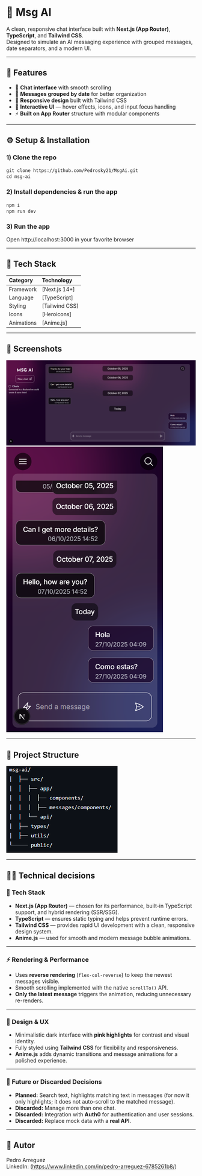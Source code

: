 # 🧠 Msg AI

A clean, responsive chat interface built with **Next.js (App Router)**, **TypeScript**, and **Tailwind CSS**.  
Designed to simulate an AI messaging experience with grouped messages, date separators, and a modern UI.

---

## 🚀 Features

- 💬 **Chat interface** with smooth scrolling
- 📅 **Messages grouped by date** for better organization
- 📱 **Responsive design** built with Tailwind CSS
- 🎨 **Interactive UI** — hover effects, icons, and input focus handling
- ⚡ **Built on App Router** structure with modular components

---

## ⚙️ Setup & Installation

### 1) Clone the repo
```
git clone https://github.com/Pedrosky21/MsgAi.git
cd msg-ai
```
### 2) Install dependencies & run the app
```
npm i
npm run dev
```
### 3) Run the app
Open http://localhost:3000 in your favorite browser

---

## 🧩 Tech Stack

| Category | Technology |
|:----------|:------------|
| Framework | [Next.js 14+] |
| Language | [TypeScript] |
| Styling | [Tailwind CSS] |
| Icons | [Heroicons] |
| Animations | [Anime.js] |

---

## 📸 Screenshots
![Screen Desktop](./public/screen-desktop.png)
![Screen Mobile](./public/screen-mobile.png)

---

## 📂 Project Structure
![Project Structure ](./public/project-structure.png)

---

## 👨‍💻 Technical decisions

### 🧩 Tech Stack
- **Next.js (App Router)** — chosen for its performance, built-in TypeScript support, and hybrid rendering (SSR/SSG).  
- **TypeScript** — ensures static typing and helps prevent runtime errors.  
- **Tailwind CSS** — provides rapid UI development with a clean, responsive design system.  
- **Anime.js** — used for smooth and modern message bubble animations.

---

### ⚡ Rendering & Performance
- Uses **reverse rendering** (`flex-col-reverse`) to keep the newest messages visible.  
- Smooth scrolling implemented with the native `scrollTo()` API.  
- **Only the latest message** triggers the animation, reducing unnecessary re-renders.

---

### 🎨 Design & UX
- Minimalistic dark interface with **pink highlights** for contrast and visual identity.  
- Fully styled using **Tailwind CSS** for flexibility and responsiveness.  
- **Anime.js** adds dynamic transitions and message animations for a polished experience.  

---

### 🧠 Future or Discarded Decisions
- **Planned:** Search text, highlights matching text in messages (for now it only highlights; it does not auto-scroll to the matched message).
- **Discarded:** Manage more than one chat.  
- **Discarded:** Integration with **Auth0** for authentication and user sessions.  
- **Discarded:** Replace mock data with a **real API**.

---

## 👤 Autor
Pedro Arreguez  
LinkedIn: (https://www.linkedin.com/in/pedro-arreguez-6785261b8/)
